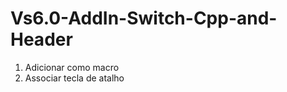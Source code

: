 Vs6.0-AddIn-Switch-Cpp-and-Header
=================================

1. Adicionar como macro
2. Associar tecla de atalho
